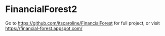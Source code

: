 # FinancialForest2

Go to https://github.com/itscaroline/FinancialForest for full project, or visit https://financial-forest.appspot.com/
